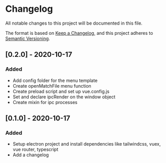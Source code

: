 # Changelog
All notable changes to this project will be documented in this file.

The format is based on [Keep a Changelog](https://keepachangelog.com/en/1.0.0/),
and this project adheres to [Semantic Versioning](https://semver.org/spec/v2.0.0.html).

## [0.2.0] - 2020-10-17
### Added
 - Add config folder for the menu template
 - Create openMatchFile menu function
 - Create preload script and set up vue.config.js
 - Set and declare ipcRender on the window object
 - Create mixin for ipc processes  
 
## [0.1.0] - 2020-10-17
### Added
 - Setup electron project and install dependencies like tailwindcss, vuex, vue router, typescript
 - Add a changelog 
 